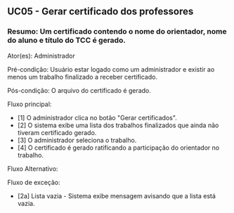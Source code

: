 ## UC05 -  Gerar certificado dos professores 

### Resumo: Um certificado contendo o nome do orientador, nome do aluno e título do TCC é gerado.

Ator(es): Administrador

Pré-condição: Usuário estar logado como um administrador e existir ao menos um trabalho finalizado a receber certificado.

Pós-condição: O arquivo do certificado é gerado.

Fluxo principal:

- [1] O administrador clica no botão "Gerar certificados".
- [2] O sistema exibe uma lista dos trabalhos finalizados que ainda não tiveram certificado gerado.
- [3] O administrador seleciona o trabalho. 
- [4] O certificado é gerado ratificando a participação do orientador no trabalho.

Fluxo Alternativo:

Fluxo de exceção: 
- [2a] Lista vazia - Sistema exibe mensagem avisando que a lista está vazia.

